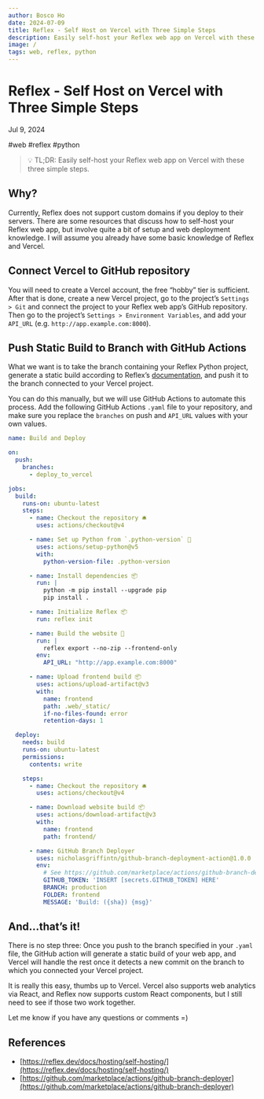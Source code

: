```yaml
---
author: Bosco Ho
date: 2024-07-09
title: Reflex - Self Host on Vercel with Three Simple Steps
description: Easily self-host your Reflex web app on Vercel with these three simple steps.
image: /
tags: web, reflex, python
---
```


# Reflex - Self Host on Vercel with Three Simple Steps

Jul 9, 2024

#web #reflex #python

> 💡 TL;DR: Easily self-host your Reflex web app on Vercel with these three simple steps.

## Why?

Currently, Reflex does not support custom domains if you deploy to their servers.  There are some resources that discuss how to self-host your Reflex web app, but involve quite a bit of setup and web deployment knowledge. I will assume you already have some basic knowledge of Reflex and Vercel.

## Connect Vercel to GitHub repository

You will need to create a Vercel account, the free “hobby” tier is sufficient. After that is done, create a new Vercel project, go to the project’s `Settings > Git` and connect the project to your Reflex web app’s GitHub repository. Then go to the project’s `Settings > Environment Variables`, and add your `API_URL` (e.g. `http://app.example.com:8000`).

## Push Static Build to Branch with GitHub Actions

What we want is to take the branch containing your Reflex Python project, generate a static build according to Reflex’s [documentation](https://reflex.dev/docs/hosting/self-hosting/), and push it to the branch connected to your Vercel project.

You can do this manually, but we will use GitHub Actions to automate this process.  Add the following GitHub Actions `.yaml` file to your repository, and make sure you replace the `branches` on push and `API_URL` values with your own values.

```yaml
name: Build and Deploy

on:
  push:
    branches:
      - deploy_to_vercel

jobs:
  build:
    runs-on: ubuntu-latest
    steps:
      - name: Checkout the repository 🛎️
        uses: actions/checkout@v4

      - name: Set up Python from `.python-version` 🐍
        uses: actions/setup-python@v5
        with:
          python-version-file: .python-version

      - name: Install dependencies 📦
        run: |
          python -m pip install --upgrade pip
          pip install .

      - name: Initialize Reflex 📦
        run: reflex init

      - name: Build the website 🚧
        run: |
          reflex export --no-zip --frontend-only
        env:
          API_URL: "http://app.example.com:8000"

      - name: Upload frontend build 📦
        uses: actions/upload-artifact@v3
        with:
          name: frontend
          path: .web/_static/
          if-no-files-found: error
          retention-days: 1

  deploy:
    needs: build
    runs-on: ubuntu-latest
    permissions:
      contents: write

    steps:
      - name: Checkout the repository 🛎️
        uses: actions/checkout@v4

      - name: Download website build 📦
        uses: actions/download-artifact@v3
        with:
          name: frontend
          path: frontend/

      - name: GitHub Branch Deployer
        uses: nicholasgriffintn/github-branch-deployment-action@1.0.0
        env:
          # See https://github.com/marketplace/actions/github-branch-deployer for GitHub token format.
          GITHUB_TOKEN: 'INSERT [secrets.GITHUB_TOKEN] HERE'
          BRANCH: production
          FOLDER: frontend
          MESSAGE: 'Build: ({sha}) {msg}'
```

## And…that’s it!

There is no step three: Once you push to the branch specified in your `.yaml` file, the GitHub action will generate a static build of your web app, and Vercel will handle the rest once it detects a new commit on the branch to which you connected your Vercel project.

It is really this easy, thumbs up to Vercel.  Vercel also supports web analytics via React, and Reflex now supports custom React components, but I still need to see if those two work together.

Let me know if you have any questions or comments =)

## References

- [https://reflex.dev/docs/hosting/self-hosting/](https://reflex.dev/docs/hosting/self-hosting/)
- [https://github.com/marketplace/actions/github-branch-deployer](https://github.com/marketplace/actions/github-branch-deployer)